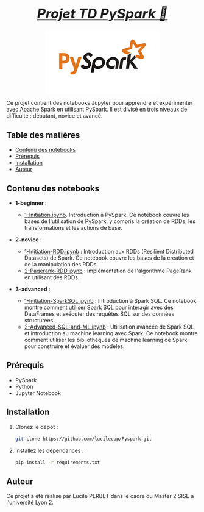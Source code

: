 <h1 style="text-align: center; font-size: 2.5em;"><u><em>Projet TD PySpark 🚀</em></u></h1> 



<img src="image-1.png" alt="alt text" style="display: block; margin: 0 auto;">

Ce projet contient des notebooks Jupyter pour apprendre et expérimenter avec Apache Spark en utilisant PySpark. Il est divisé en trois niveaux de difficulté : débutant, novice et avancé.

## Table des matières

- [Contenu des notebooks](#contenu-des-notebooks)
- [Prérequis](#prérequis)
- [Installation](#installation)
- [Auteur](#auteur)


## Contenu des notebooks

- **1-beginner** : 
    - [1-Initiation.ipynb](1-beginner/1-Initiation.ipynb). Introduction à PySpark. Ce notebook couvre les bases de l'utilisation de PySpark, y compris la création de RDDs, les transformations et les actions de base.
- **2-novice** :
  - [1-Initiation-RDD.ipynb](2-novice/1-Initiation-RDD.ipynb) : Introduction aux RDDs (Resilient Distributed Datasets) de Spark. Ce notebook couvre les bases de la création et de la manipulation des RDDs.
  - [2-Pagerank-RDD.ipynb](2-novice/2-Pagerank-RDD.ipynb) : Implémentation de l'algorithme PageRank en utilisant des RDDs.

- **3-advanced** :
  - [1-Initiation-SparkSQL.ipynb](https://github.com/lucilecpp/Pyspark/blob/main/3-advanced/1-Initiation-SparkSQL.ipynb) : Introduction à Spark SQL. Ce notebook montre comment utiliser Spark SQL pour interagir avec des DataFrames et exécuter des requêtes SQL sur des données structurées.
  - [2-Advanced-SQL-and-ML.ipynb](https://github.com/lucilecpp/Pyspark/blob/main/3-advanced/2-Advanced-SQL-and-ML.ipynb) : Utilisation avancée de Spark SQL et introduction au machine learning avec Spark. Ce notebook montre comment utiliser les bibliothèques de machine learning de Spark pour construire et évaluer des modèles.


## Prérequis

- PySpark
- Python
- Jupyter Notebook

## Installation

1. Clonez le dépôt :
    ```bash
    git clone https://github.com/lucilecpp/Pyspark.git
    ```

2. Installez les dépendances :
    ```bash
    pip install -r requirements.txt
    ```


## Auteur

Ce projet a été realisé par Lucile PERBET dans le cadre du Master 2 SISE à l'université Lyon 2.
